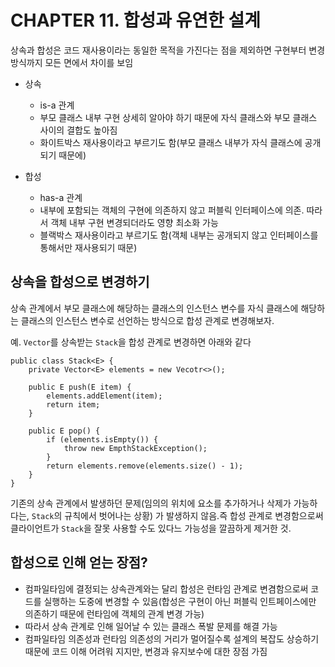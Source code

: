 # CHAPTER 11. 합성과 유연한 설계

상속과 합성은 코드 재사용이라는 동일한 목적을 가진다는 점을 제외하면 구현부터 변경 방식까지 모든 면에서 차이를 보임

- 상속
    - is-a 관계
    - 부모 클래스 내부 구현 상세히 알아야 하기 때문에 자식 클래스와 부모 클래스 사이의 결합도 높아짐
    - 화이트박스 재사용이라고 부르기도 함(부모 클래스 내부가 자식 클래스에 공개되기 때문에)

- 합성
    - has-a 관계
    - 내부에 포함되는 객체의 구현에 의존하지 않고 퍼블릭 인터페이스에 의존. 따라서 객체 내부 구현 변경되더라도 영향 최소화 가능
    - 블랙박스 재사용이라고 부르기도 함(객체 내부는  공개되지 않고 인터페이스를 통해서만 재사용되기 때문)

## 상속을 합성으로 변경하기

상속 관계에서 부모 클래스에 해당하는 클래스의 인스턴스 변수를 자식 클래스에 해당하는 클래스의 인스턴스 변수로 선언하는 방식으로 합성 관계로 변경해보자.

예. `Vector`를 상속받는 `Stack`을 합성 관계로 변경하면 아래와 같다

    public class Stack<E> {
    	private Vector<E> elements = new Vecotr<>();
    
    	public E push(E item) {
    		elements.addElement(item);
    		return item;
    	}
    
    	public E pop() {
    		if (elements.isEmpty()) {
    			throw new EmpthStackException();
    		}
    		return elements.remove(elements.size() - 1);
    	}
    }

기존의 상속 관계에서 발생하던 문제(임의의 위치에 요소를 추가하거나 삭제가 가능하다는, `Stack`의 규칙에서 벗어나는 상황) 가 발생하지 않음.즉 합성 관계로 변경함으로써 클라이언트가 `Stack`을 잘못 사용할 수도 있다느 가능성을 깔끔하게 제거한 것.

## 합성으로 인해 얻는 장점?

- 컴파일타임에 결정되는 상속관계와는 달리 합성은 런타임 관계로 변겸함으로써 코드를 실행하는 도중에 변경할 수 있음(합성은 구현이 아닌 퍼블릭 인트페이스에만 의존하기 때문에 런타임에 객체의 관계 변경 가능)
- 따라서 상속 관계로 인해 일어날 수 있는 클래스 폭발 문제를 해결 가능
- 컴파일타임 의존성과 런타임 의존성의 거리가 멀어질수록 설계의 복잡도 상승하기 때문에 코드 이해 어려워 지지만, 변경과 유지보수에 대한 장점 가짐
